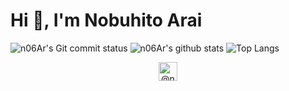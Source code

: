 # Hi 👋, I'm Nobuhito Arai

![n06Ar's Git commit status](https://pixe.la/v1/users/n06ar/graphs/git-commit)
![n06Ar's github stats](https://github-readme-stats.vercel.app/api?username=n06ar&show_icons=true&count_private=true)
![Top Langs](https://github-readme-stats.vercel.app/api/top-langs/?username=n06ar&layout=compact)

<p align="center"> 
<a href="https://twitter.com/@n06ar" target="blank"><img align="center" src="https://cdn.jsdelivr.net/npm/simple-icons@3.0.1/icons/twitter.svg" alt="@n06ar" height="30" width="30" /></a>
</p>
